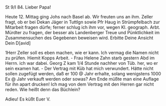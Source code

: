  St 9/I 84.
Lieber Papa!

Heute 12. Mittag ging Johs nach Basel ab. Wir freuten uns an ihm. 
Zeller fragt, ob er bei Dekan Jäger in Tuttlgn sowie Pfr Haug in Strümpfelbach zur Mitarbeit fragen dürfe; ferner schlug ich ihm vor, wegen Kl. geograph. Arbt. Mürdter zu fragen, der besser als Landenberger Treue und Pünktlichkeit im Zusammensuchen des Gegebenen beweisen wird. Erbitte Deine Ansicht
 Dein D[avid]


1Herr Zeller soll es eben machen, wie er kann. Ich vermag die Namen nicht zu prüfen. Hiemit Kopps Arbeit. - Frau Helene Zahn starb gestern Abd im Herrn. ich war dabei. Georg Z kam 1/4 Stunde nachher von Tüb. her, wo er sein examen hat. - Der Vertrag mit Küb hat mich verwundert. Hätte nicht sollen zugefügt werden, daß er 100 @ Jahr erhalte, solang wenigstens 1000 Ex @ Jahr verkauft werden oder sowas? Am Ende müßte man eine Auflage für ihn apart drucken! Ich mag von dem Vertrag mit den Herren gar nicht reden. Wie heißt denn das Büchlein?

Adieu! Es küßt
 Euer V.
